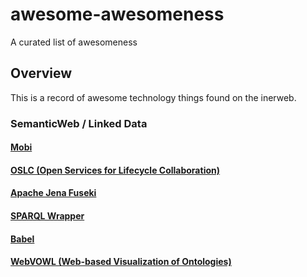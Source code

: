 # awesome-awesomeness
A curated list of awesomeness

## Overview
This is a record of awesome technology things found on the inerweb.

### SemanticWeb / Linked Data

#### [Mobi](https://mobi.inovexcorp.com/)
#### [OSLC (Open Services for Lifecycle Collaboration)](https://open-services.net/)
#### [Apache Jena Fuseki](https://jena.apache.org/documentation/fuseki2/)
#### [SPARQL Wrapper](https://rdflib.github.io/sparqlwrapper/)
#### [Babel](https://babelnet.org/)
#### [WebVOWL (Web-based Visualization of Ontologies)](http://vowl.visualdataweb.org/webvowl.html)
